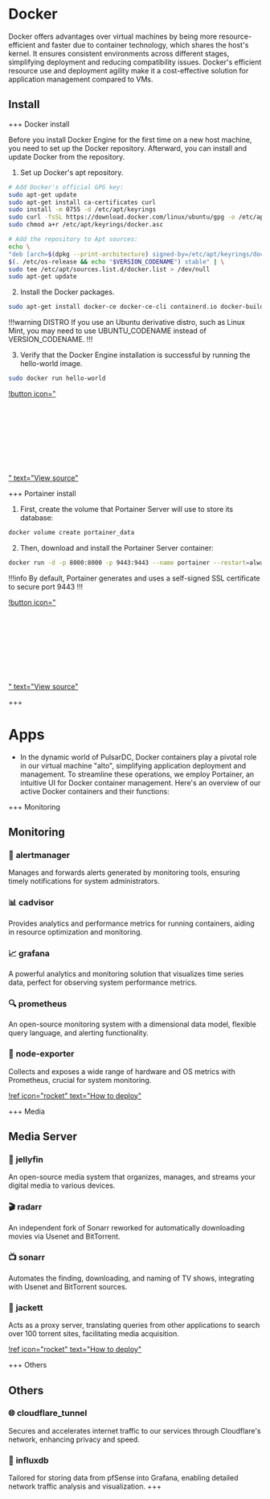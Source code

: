 #  Docker

Docker offers advantages over virtual machines by being more resource-efficient and faster due to container technology, which shares the host's kernel. It ensures consistent environments across different stages, simplifying deployment and reducing compatibility issues. Docker's efficient resource use and deployment agility make it a cost-effective solution for application management compared to VMs.

## Install
+++ Docker install


Before you install Docker Engine for the first time on a new host machine, you need to set up the Docker repository. Afterward, you can install and update Docker from the repository.

1. Set up Docker's apt repository.

  ```bash #
  # Add Docker's official GPG key:
sudo apt-get update
sudo apt-get install ca-certificates curl
sudo install -m 0755 -d /etc/apt/keyrings
sudo curl -fsSL https://download.docker.com/linux/ubuntu/gpg -o /etc/apt/keyrings/docker.asc
sudo chmod a+r /etc/apt/keyrings/docker.asc

# Add the repository to Apt sources:
echo \
  "deb [arch=$(dpkg --print-architecture) signed-by=/etc/apt/keyrings/docker.asc] https://download.docker.com/linux/ubuntu \
  $(. /etc/os-release && echo "$VERSION_CODENAME") stable" | \
  sudo tee /etc/apt/sources.list.d/docker.list > /dev/null
sudo apt-get update
  ```
2. Install the Docker packages.
```bash #
sudo apt-get install docker-ce docker-ce-cli containerd.io docker-buildx-plugin docker-compose-plugin
```
!!!warning DISTRO
 If you use an Ubuntu derivative distro, such as Linux Mint, you may need to use UBUNTU_CODENAME instead of VERSION_CODENAME.
!!!

3. Verify that the Docker Engine installation is successful by running the hello-world image.
```bash #
sudo docker run hello-world
```
[!button icon="<svg width=&quot;24&quot; height=&quot;24&quot;><path fill-rule=&quot;evenodd&quot; d=&quot;M12 16.5a4.5 4.5 0 100-9 4.5 4.5 0 000 9zm0 1.5a6 6 0 100-12 6 6 0 000 12z&quot;></path></svg>" text="View source"](https://docs.docker.com/engine/install/ubuntu/)


+++ Portainer install

1. First, create the volume that Portainer Server will use to store its database:
```bash #
docker volume create portainer_data
```
2. Then, download and install the Portainer Server container:
```bash #
docker run -d -p 8000:8000 -p 9443:9443 --name portainer --restart=always -v /var/run/docker.sock:/var/run/docker.sock -v portainer_data:/data portainer/portainer-ce:latest
```
!!!info
 By default, Portainer generates and uses a self-signed SSL certificate to secure port 9443 
 !!!

[!button icon="<svg width=&quot;24&quot; height=&quot;24&quot;><path fill-rule=&quot;evenodd&quot; d=&quot;M12 16.5a4.5 4.5 0 100-9 4.5 4.5 0 000 9zm0 1.5a6 6 0 100-12 6 6 0 000 12z&quot;></path></svg>" text="View source"](https://docs.portainer.io/start/install-ce/server/docker/linux)

+++


# Apps

- In the dynamic world of PulsarDC, Docker containers play a pivotal role in our virtual machine "alto", simplifying application deployment and management. To streamline these operations, we employ Portainer, an intuitive UI for Docker container management. Here's an overview of our active Docker containers and their functions:


+++ Monitoring
## Monitoring

 ### 🚨 **alertmanager**

Manages and forwards alerts generated by monitoring tools, ensuring timely notifications for system administrators.

### 📊 **cadvisor**

Provides analytics and performance metrics for running containers, aiding in resource optimization and monitoring.

### 📈 **grafana**

A powerful analytics and monitoring solution that visualizes time series data, perfect for observing system performance metrics.

### 🔍 **prometheus**

An open-source monitoring system with a dimensional data model, flexible query language, and alerting functionality.

### 📡 **node-exporter**

Collects and exposes a wide range of hardware and OS metrics with Prometheus, crucial for system monitoring.


[!ref icon="rocket" text="How to deploy"](/techguides/containerization/1.docker/docker-compose/media-stack/)

+++ Media
## Media Server

### 🍿 **jellyfin**

An open-source media system that organizes, manages, and streams your digital media to various devices.

### 🎬 **radarr**

An independent fork of Sonarr reworked for automatically downloading movies via Usenet and BitTorrent.

### 📺 **sonarr**

Automates the finding, downloading, and naming of TV shows, integrating with Usenet and BitTorrent sources.

### 🎥 **jackett**

Acts as a proxy server, translating queries from other applications to search over 100 torrent sites, facilitating media acquisition.


[!ref icon="rocket" text="How to deploy"](/techguides/containerization/1.docker/docker-compose/monitoring-stack/)

+++ Others
## Others


### 🌐 **cloudflare_tunnel**

Secures and accelerates internet traffic to our services through Cloudflare's network, enhancing privacy and speed.

### 🌊 **influxdb**

Tailored for storing data from pfSense into Grafana, enabling detailed network traffic analysis and visualization.
+++